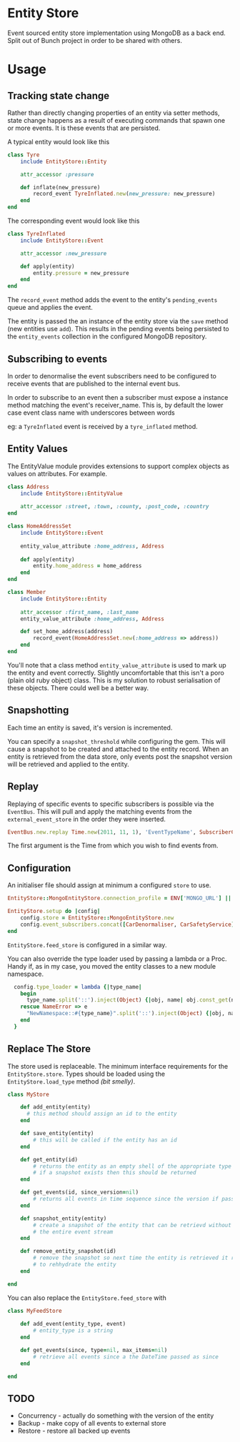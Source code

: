 # Entity Store

Event sourced entity store implementation using MongoDB as a back end. Split out of Bunch project in order to be shared with others.

# Usage

## Tracking state change

Rather than directly changing properties of an entity via setter methods, state change happens as a result of executing commands that spawn one or more events. It is these events that are persisted.

A typical entity would look like this

```ruby
class Tyre
	include EntityStore::Entity

	attr_accessor :pressure

	def inflate(new_pressure)
		record_event TyreInflated.new(new_pressure: new_pressure)
	end
end
```

The corresponding event would look like this

```ruby
class TyreInflated
	include EntityStore::Event

	attr_accessor :new_pressure

	def apply(entity)
		entity.pressure = new_pressure
	end
end
```

The `record_event` method adds the event to the entity's `pending_events` queue and applies the event. 

The entity is passed the an instance of the entity store via the `save` method (new entities use `add`). This results in the pending events being persisted to the `entity_events` collection in the configured MongoDB repository.

## Subscribing to events

In order to denormalise the event subscribers need to be configured to receive events that are published to the internal event bus. 

In order to subscribe to an event then a subscriber must expose a instance method matching the event's receiver_name. This is, by default the lower case event class name with underscores between words

eg: a `TyreInflated` event is received by a `tyre_inflated` method.

## Entity Values

The EntityValue module provides extensions to support complex objects as values on attributes. For example.

```ruby
class Address
	include EntityStore::EntityValue
	
	attr_accessor :street, :town, :county, :post_code, :country
end

class HomeAddressSet
	include EntityStore::Event
	
	entity_value_attribute :home_address, Address
	
	def	apply(entity)
		entity.home_address = home_address
	end
end

class Member
	include EntityStore::Entity
	
	attr_accessor :first_name, :last_name
	entity_value_attribute :home_address, Address

	def set_home_address(address)
		record_event(HomeAddressSet.new(:home_address => address))
	end
end
```

You'll note that a class method `entity_value_attribute` is used to mark up the entity and event correctly. Slightly uncomfortable that this isn't a poro (plain old ruby object) class. This is my solution to robust serialisation of these objects. There could well be a better way.

## Snapshotting

Each time an entity is saved, it's version is incremented.

You can specify a `snapshot_threshold` while configuring the gem. This will cause a snapshot to be created and attached to the entity record. When an entity is retrieved from the data store, only events post the snapshot version will be retrieved and applied to the entity.

## Replay

Replaying of specific events to specific subscribers is possible via the `EventBus`. This will pull and apply the matching events from the `external_event_store` in the order they were inserted.

```ruby
EventBus.new.replay Time.new(2011, 11, 1), 'EventTypeName', SubscriberClass
```

The first argument is the Time from which you wish to find events from.


## Configuration

An initialiser file should assign at minimum a configured `store` to use.

```ruby
EntityStore::MongoEntityStore.connection_profile = ENV['MONGO_URL'] || "mongodb://localhost/my_cars_#{Rails.env}"

EntityStore.setup do |config|
	config.store = EntityStore::MongoEntityStore.new
	config.event_subscribers.concat([CarDenormaliser, CarSafetyService])
end
```

`EntityStore.feed_store` is configured in a similar way.

You can also override the type loader used by passing a lambda or a Proc. Handy if, as in my case, you moved the entity classes to a new module namespace.

``` ruby
  config.type_loader = lambda {|type_name|
    begin 
      type_name.split('::').inject(Object) {|obj, name| obj.const_get(name) }
    rescue NameError => e
      "NewNamespace::#{type_name}".split('::').inject(Object) {|obj, name| obj.const_get(name) }
    end
  }
```

## Replace The Store

The store used is replaceable. The minimum interface requirements for the `EntityStore.store`. Types should be loaded using the `EntityStore.load_type` method *(bit smelly)*.

```ruby
class MyStore

	def add_entity(entity)
	  # this method should assign an id to the entity
	end

	def save_entity(entity)
		# this will be called if the entity has an id
	end

	def get_entity(id)
		# returns the entity as an empty shell of the appropriate type
		# if a snapshot exists then this should be returned
	end

	def get_events(id, since_version=nil)
		# returns all events in time sequence since the version if passed otherwise all
	end

	def snapshot_entity(entity)
		# create a snapshot of the entity that can be retrievd without replaying 
		# the entire event stream
	end

	def remove_entity_snapshot(id)
		# remove the snapshot so next time the entity is retrieved it replays the event stream
		# to rehhydrate the entity
	end

end
```

You can also replace the `EntityStore.feed_store` with 

```ruby
class MyFeedStore
	
	def add_event(entity_type, event)
		# entity_type is a string 
	end

	def get_events(since, type=nil, max_items=nil)
		# retrieve all events since a the DateTime passed as since
	end

end
```

## TODO

+ Concurrency - actually do something with the version of the entity
+ Backup - make copy of all events to external store
+ Restore - restore all backed up events
		